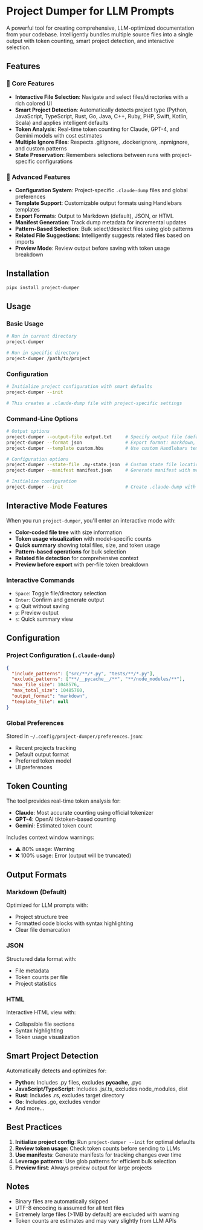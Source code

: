# Project Dumper for LLM Prompts

A powerful tool for creating comprehensive, LLM-optimized documentation from your codebase. Intelligently bundles multiple source files into a single output with token counting, smart project detection, and interactive selection.

## Features

### 🚀 Core Features
- **Interactive File Selection**: Navigate and select files/directories with a rich colored UI
- **Smart Project Detection**: Automatically detects project type (Python, JavaScript, TypeScript, Rust, Go, Java, C++, Ruby, PHP, Swift, Kotlin, Scala) and applies intelligent defaults
- **Token Analysis**: Real-time token counting for Claude, GPT-4, and Gemini models with cost estimates
- **Multiple Ignore Files**: Respects .gitignore, .dockerignore, .npmignore, and custom patterns
- **State Preservation**: Remembers selections between runs with project-specific configurations

### 🎯 Advanced Features
- **Configuration System**: Project-specific `.claude-dump` files and global preferences
- **Template Support**: Customizable output formats using Handlebars templates
- **Export Formats**: Output to Markdown (default), JSON, or HTML
- **Manifest Generation**: Track dump metadata for incremental updates
- **Pattern-Based Selection**: Bulk select/deselect files using glob patterns
- **Related File Suggestions**: Intelligently suggests related files based on imports
- **Preview Mode**: Review output before saving with token usage breakdown

## Installation
```bash
pipx install project-dumper
```

## Usage

### Basic Usage
```bash
# Run in current directory
project-dumper

# Run in specific directory
project-dumper /path/to/project
```

### Configuration
```bash
# Initialize project configuration with smart defaults
project-dumper --init

# This creates a .claude-dump file with project-specific settings
```

### Command-Line Options
```bash
# Output options
project-dumper --output-file output.txt     # Specify output file (default: project_code.txt)
project-dumper --format json                # Export format: markdown, json, html
project-dumper --template custom.hbs        # Use custom Handlebars template

# Configuration options
project-dumper --state-file .my-state.json  # Custom state file location
project-dumper --manifest manifest.json     # Generate manifest with metadata

# Initialize configuration
project-dumper --init                       # Create .claude-dump with smart defaults
```

## Interactive Mode Features

When you run `project-dumper`, you'll enter an interactive mode with:

- **Color-coded file tree** with size information
- **Token usage visualization** with model-specific counts
- **Quick summary** showing total files, size, and token usage
- **Pattern-based operations** for bulk selection
- **Related file detection** for comprehensive context
- **Preview before export** with per-file token breakdown

### Interactive Commands
- `Space`: Toggle file/directory selection
- `Enter`: Confirm and generate output
- `q`: Quit without saving
- `p`: Preview output
- `s`: Quick summary view

## Configuration

### Project Configuration (`.claude-dump`)
```json
{
  "include_patterns": ["src/**/*.py", "tests/**/*.py"],
  "exclude_patterns": ["**/__pycache__/**", "**/node_modules/**"],
  "max_file_size": 1048576,
  "max_total_size": 10485760,
  "output_format": "markdown",
  "template_file": null
}
```

### Global Preferences
Stored in `~/.config/project-dumper/preferences.json`:
- Recent projects tracking
- Default output format
- Preferred token model
- UI preferences

## Token Counting

The tool provides real-time token analysis for:
- **Claude**: Most accurate counting using official tokenizer
- **GPT-4**: OpenAI tiktoken-based counting
- **Gemini**: Estimated token count

Includes context window warnings:
- ⚠️  80% usage: Warning
- ❌ 100% usage: Error (output will be truncated)

## Output Formats

### Markdown (Default)
Optimized for LLM prompts with:
- Project structure tree
- Formatted code blocks with syntax highlighting
- Clear file demarcation

### JSON
Structured data format with:
- File metadata
- Token counts per file
- Project statistics

### HTML
Interactive HTML view with:
- Collapsible file sections
- Syntax highlighting
- Token usage visualization

## Smart Project Detection

Automatically detects and optimizes for:
- **Python**: Includes .py files, excludes __pycache__, .pyc
- **JavaScript/TypeScript**: Includes .js/.ts, excludes node_modules, dist
- **Rust**: Includes .rs, excludes target directory
- **Go**: Includes .go, excludes vendor
- And more...

## Best Practices

1. **Initialize project config**: Run `project-dumper --init` for optimal defaults
2. **Review token usage**: Check token counts before sending to LLMs
3. **Use manifests**: Generate manifests for tracking changes over time
4. **Leverage patterns**: Use glob patterns for efficient bulk selection
5. **Preview first**: Always preview output for large projects

## Notes
- Binary files are automatically skipped
- UTF-8 encoding is assumed for all text files
- Extremely large files (>1MB by default) are excluded with warning
- Token counts are estimates and may vary slightly from LLM APIs